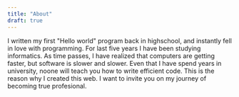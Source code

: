 ```yaml
---
title: "About"
draft: true
---
```


I written my first "Hello world" program back in highschool, and instantly fell in love with programming. For last five years I have been studying informatics.
As time passes, I have realized that computers are getting faster, but software is slower and slower. Even that I have spend years in university, noone will teach you how to write efficient code.
This is the reason why I created this web. I want to invite you on my journey of becoming true profesional.
